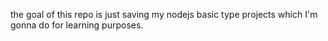 the goal of this repo is just saving my nodejs basic type projects which I'm gonna do for learning purposes.